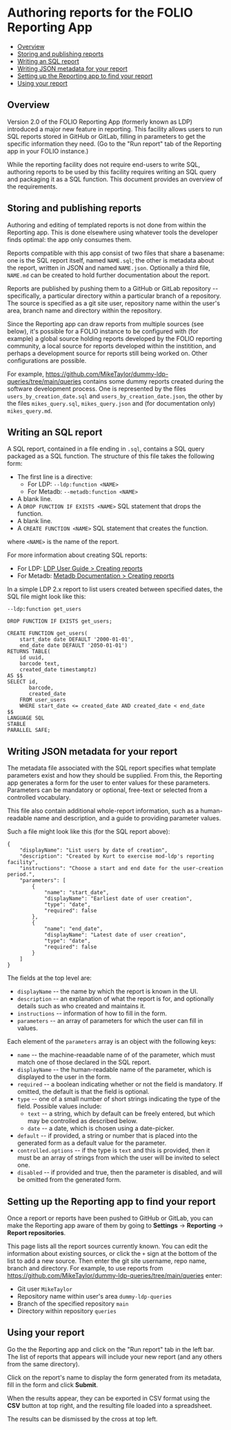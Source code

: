 # Authoring reports for the FOLIO Reporting App

<!-- md2toc -l 2 reports.md -->
* [Overview](#overview)
* [Storing and publishing reports](#storing-and-publishing-reports)
* [Writing an SQL report](#writing-an-sql-report)
* [Writing JSON metadata for your report](#writing-json-metadata-for-your-report)
* [Setting up the Reporting app to find your report](#setting-up-the-reporting-app-to-find-your-report)
* [Using your report](#using-your-report)



## Overview

Version 2.0 of the FOLIO Reporting App (formerly known as LDP) introduced a major new feature in reporting. This facility allows users to run SQL reports stored in GitHub or GitLab, filling in parameters to get the specific information they need. (Go to the "Run report" tab of the Reporting app in your FOLIO instance.)

While the reporting facility does not require end-users to write SQL, authoring reports to be used by this facility requires writing an SQL query and packaging it as a SQL function. This document provides an overview of the requirements.


##  Storing and publishing reports

Authoring and editing of templated reports is not done from within the Reporting app. This is done elsewhere using whatever tools the developer finds optimal: the app only consumes them.

Reports compatible with this app consist of two files that share a basename: one is the SQL report itself, named `NAME.sql`; the other is metadata about the report, written in JSON and named `NAME.json`. Optionally a third file, `NAME.md` can be created to hold further documentation about the report.

Reports are published by pushing them to a GitHub or GitLab repository -- specifically, a particular directory within a particular branch of a repository. The source is specified as a git site user, repository name within the user's area, branch name and directory within the repository.

Since the Reporting app can draw reports from multiple sources (see below), it's possible for a FOLIO instance to be configured with (for example) a global source holding reports developed by the FOLIO reporting community, a local source for reports developed within the institition, and perhaps a development source for reports still being worked on. Other configurations are possible.

For example, https://github.com/MikeTaylor/dummy-ldp-queries/tree/main/queries contains some dummy reports created during the software development process. One is represented by the files `users_by_creation_date.sql` and `users_by_creation_date.json`, the other by the files `mikes_query.sql`, `mikes_query.json` and (for documentation only) `mikes_query.md`.


## Writing an SQL report

A SQL report, contained in a file ending in `.sql`, contains a SQL query packaged as a SQL function.  The structure of this file takes the following form:

* The first line is a directive:
  * For LDP: `--ldp:function <NAME>`
  * For Metadb: `--metadb:function <NAME>`
* A blank line.
* A `DROP FUNCTION IF EXISTS <NAME>` SQL statement that drops the function.
* A blank line.
* A `CREATE FUNCTION <NAME>` SQL statement that creates the function.

where `<NAME>` is the name of the report.

For more information about creating SQL reports:
* For LDP: [LDP User Guide > Creating reports](https://github.com/library-data-platform/ldp/blob/main/doc/User_Guide.md#5-creating-reports)
* For Metadb: [Metadb Documentation > Creating reports](https://metadb.dev/doc/#_creating_reports)

In a simple LDP 2.x report to list users created between specified dates, the SQL file might look like this:
```
--ldp:function get_users

DROP FUNCTION IF EXISTS get_users;

CREATE FUNCTION get_users(
    start_date date DEFAULT '2000-01-01',
    end_date date DEFAULT '2050-01-01')
RETURNS TABLE(
    id uuid,
    barcode text,
    created_date timestamptz)
AS $$
SELECT id,
       barcode,
       created_date
    FROM user_users
    WHERE start_date <= created_date AND created_date < end_date
$$
LANGUAGE SQL
STABLE
PARALLEL SAFE;
```

## Writing JSON metadata for your report

The metadata file associated with the SQL report specifies what template parameters exist and how they should be supplied. From this, the Reporting app generates a form for the user to enter values for these parameters. Parameters can be mandatory or optional, free-text or selected from a controlled vocabulary.

This file also contain additional whole-report information, such as a human-readable name and description, and a guide to providing parameter values.

Such a file might look like this (for the SQL report above):
```
{
    "displayName": "List users by date of creation",
    "description": "Created by Kurt to exercise mod-ldp's reporting facility",
    "instructions": "Choose a start and end date for the user-creation period.",
    "parameters": [
        {
            "name": "start_date",
            "displayName": "Earliest date of user creation",
            "type": "date",
            "required": false
        },
        {
            "name": "end_date",
            "displayName": "Latest date of user creation",
            "type": "date",
            "required": false
        }
    ]
}
```

The fields at the top level are:

* `displayName` -- the name by which the report is known in the UI.
* `description` -- an explanation of what the report is for, and optionally details such as who created and maintains it.
* `instructions` -- information of how to fill in the form.
* `parameters` -- an array of parameters for which the user can fill in values.

Each element of the `parameters` array is an object with the following keys:
* `name` -- the machine-reaadable name of of the parameter, which must match one of those declared in the SQL report.
* `displayName` -- the human-readable name of the parameter, which is displayed to the user in the form.
* `required` -- a boolean indicating whether or not the field is mandatory. If omitted, the default is that the field is optional.
* `type` -- one of a small number of short strings indicating the type of the field. Possible values include:
  * `text` -- a string, which by default can be freely entered, but which may be controlled as described below.
  * `date` -- a date, which is chosen using a date-picker.
* `default` -- if provided, a string or number that is placed into the generated form as a default value for the parameter.
* `controlled.options` -- if the type is `text` and this is provided, then it must be an array of strings from which the user will be invited to select one.
* `disabled` -- if provided and true, then the parameter is disabled, and will be omitted from the generated form.


## Setting up the Reporting app to find your report

Once a report or reports have been pushed to GitHub or GitLab, you can make the Reporting app aware of them by going to **Settings** &rarr; **Reporting** &rarr; **Report repositories**.

This page lists all the report sources currently known. You can edit the information about existing sources, or click the `+` sign at the bottom of the list to add a new source. Then enter the git site username, repo name, branch and directory. For example, to use reports from https://github.com/MikeTaylor/dummy-ldp-queries/tree/main/queries enter:
* Git user `MikeTaylor`
* Repository name within user's area `dummy-ldp-queries`
* Branch of the specified repository `main`
* Directory within repository `queries`


## Using your report

Go the the Reporting app and click on the "Run report" tab in the left bar. The list of reports that appears will include your new report (and any others from the same directory).

Click on the report's name to display the form generated from its metadata, fill in the form and click **Submit**.

When the results appear, they can be exported in CSV format using the **CSV** button at top right, and the resulting file loaded into a spreadsheet.

The results can be dismissed by the cross at top left.


